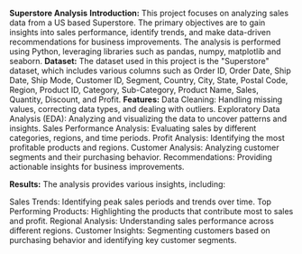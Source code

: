 **Superstore Analysis**
**Introduction:**
This project focuses on analyzing sales data from a US based Superstore. The primary objectives are to gain insights into sales performance, identify trends, 
and make data-driven recommendations for business improvements. 
The analysis is performed using Python, leveraging libraries such as pandas, numpy, matplotlib and seaborn.
**Dataset:**
The dataset used in this project is the "Superstore" dataset, which includes various columns such as Order ID, Order Date, Ship Date, Ship Mode, Customer ID, Segment, Country, City,
State, Postal Code, Region, Product ID, Category, Sub-Category, Product Name, Sales, Quantity, Discount, and Profit.
**Features:**
Data Cleaning: Handling missing values, correcting data types, and dealing with outliers.
Exploratory Data Analysis (EDA): Analyzing and visualizing the data to uncover patterns and insights.
Sales Performance Analysis: Evaluating sales by different categories, regions, and time periods.
Profit Analysis: Identifying the most profitable products and regions.
Customer Analysis: Analyzing customer segments and their purchasing behavior.
Recommendations: Providing actionable insights for business improvements.

**Results:**
The analysis provides various insights, including:

Sales Trends: Identifying peak sales periods and trends over time.
Top Performing Products: Highlighting the products that contribute most to sales and profit.
Regional Analysis: Understanding sales performance across different regions.
Customer Insights: Segmenting customers based on purchasing behavior and identifying key customer segments.
